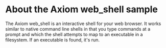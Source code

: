 # About the Axiom web_shell sample

The Axiom web_shell is an interactive shell for your web browser.  It works similar to native command line shells in that you type commands at a prompt and which the shell attempts to map to an executable in a filesystem.  If an executable is found, it's run.

